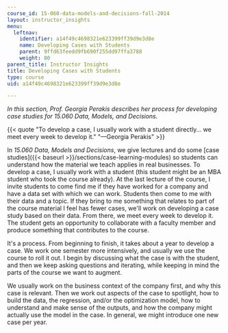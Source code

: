 ```yaml
---
course_id: 15-060-data-models-and-decisions-fall-2014
layout: instructor_insights
menu:
  leftnav:
    identifier: a14f49c4698321e623399ff39d9e3d8e
    name: Developing Cases with Students
    parent: 9ffd63feedd9fb690f255dd97ffa3788
    weight: 80
parent_title: Instructor Insights
title: Developing Cases with Students
type: course
uid: a14f49c4698321e623399ff39d9e3d8e

---
```


_In this section, Prof. Georgia Perakis describes her process for developing case studies for _15.060 Data, Models, and Decisions_._

{{< quote "To develop a case, I usually work with a student directly… we meet every week to develop it." "—Georgia Perakis" >}}

In _15.060 Data, Models and Decisions_, we give lectures and do some [case studies]({{< baseurl >}}/sections/case-learning-modules) so students can understand how the material we teach applies in real businesses. To develop a case, I usually work with a student (this student might be an MBA student who took the course already). At the last lecture of the course, I invite students to come find me if they have worked for a company and have a data set with which we can work. Students then come to me with their data and a topic. If they bring to me something that relates to part of the course material I feel has fewer cases, we'll work on developing a case study based on their data. From there, we meet every week to develop it. The student gets an opportunity to collaborate with a faculty member and produce something that contributes to the course.

It's a process. From beginning to finish, it takes about a year to develop a case. We work one semester more intensively, and usually we use the course to roll it out. I begin by discussing what the case is with the student, and then we keep asking questions and iterating, while keeping in mind the parts of the course we want to augment.

We usually work on the business context of the company first, and why this case is relevant. Then we work out aspects of the case to spotlight, how to build the data, the regression, and/or the optimization model, how to understand and make sense of the outputs, and how the company might actually use the model in the case. In general, we might introduce one new case per year.
